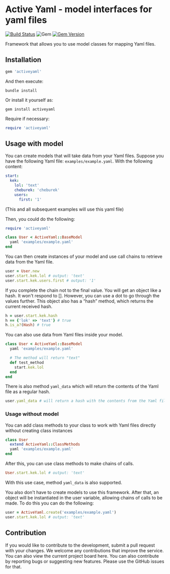 # Active Yaml - model interfaces for yaml files

[![Build Status](https://github.com/leonovk/activeyaml/actions/workflows/ruby.yml/badge.svg)](https://github.com/leonovk/activeyaml/actions/workflows/ruby.yml) ![Gem](https://img.shields.io/gem/dt/activeyaml) [![Gem Version](https://badge.fury.io/rb/activeyaml.svg)](https://badge.fury.io/rb/activeyaml)

Framework that allows you to use model classes for mapping Yaml files.

## Installation

```ruby
gem 'activeyaml'
```

And then execute:

```bundle install```

Or install it yourself as:

```gem install activeyaml```

Require if necessary:

```ruby
require 'activeyaml'
```

## Usage with model

You can create models that will take data from your Yaml files. Suppose you have the following Yaml file: `examples/example.yaml`. With the following content:

```yaml
start:
  kek:
    lol: 'text'
    cheburek: 'cheburek'
    users:
      first: '1'
```

(This and all subsequent examples will use this yaml file)

Then, you could do the following:

```ruby
require 'activeyaml'

class User < ActiveYaml::BaseModel
  yaml 'examples/example.yaml'
end
```

You can then create instances of your model and use call chains to retrieve data from the Yaml file.

```ruby
user = User.new
user.start.kek.lol # output: 'text'
user.start.kek.users.first # output: '1'
```

If you complete the chain not to the final value. You will get an object like a hash. It won't respond to []. However, you can use a dot to go through the values further. This object also has a “hash” method, which returns the current received hash.

```ruby
h = user.start.kek.hash
h == {'lok' => 'text'} # true
h.is_a?(Hash) # true
```

You can also use data from Yaml files inside your model.

```ruby
class User < ActiveYaml::BaseModel
  yaml 'examples/example.yaml'

  # The method will return "text"
  def test_method
    start.kek.lol
  end
end
```

There is also method `yaml_data` which will return the contents of the Yaml file as a regular hash.

```ruby
user.yaml_data # will return a hash with the contents from the Yaml file
```

### Usage without model

You can add class methods to your class to work with Yaml files directly without creating class instances

```ruby
class User
  extend ActiveYaml::ClassMethods
  yaml 'examples/example.yaml'
end
```

After this, you can use class methods to make chains of calls.

```ruby
User.start.kek.lol # output: 'text'
```

With this use case, method `yaml_data` is also supported.

You also don't have to create models to use this framework. After that, an object will be instantiated in the user variable, allowing chains of calls to be made. To do this you can do the following:

```ruby
user = ActiveYaml.create('examples/example.yaml')
user.start.kek.lol # output: 'text'
```

## Contribution

If you would like to contribute to the development, submit a pull request with your changes. We welcome any contributions that improve the service. You can also view the current project board here.  You can also contribute by reporting bugs or suggesting new features. Please use the GitHub issues for that.
